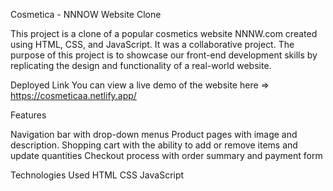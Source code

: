 Cosmetica - NNNOW Website Clone

This project is a clone of a popular cosmetics website NNNW.com created using HTML, CSS, and JavaScript. It was a collaborative project. The purpose of this project is to showcase our front-end development skills by replicating the design and functionality of a real-world website.

Deployed Link
You can view a live demo of the website here => https://cosmeticaa.netlify.app/

Features

Navigation bar with drop-down menus
Product pages with image and description.
Shopping cart with the ability to add or remove items and update quantities
Checkout process with order summary and payment form

Technologies Used
HTML
CSS
JavaScript
